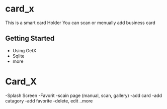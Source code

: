 # card_x

This is a smart card Holder
You can scan or menually add business card

## Getting Started
- Using GetX
- Sqlite
- more

# Card_X
-Splash Screen
-Favorit
-scain page (manual, scan, gallery)
-add card
-add catagory
-add favorite
-delete, edit
..more

